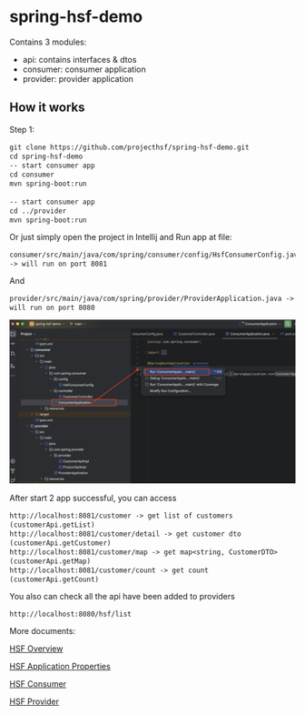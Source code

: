 # spring-hsf-demo

Contains 3 modules: 

- api: contains interfaces & dtos
- consumer: consumer application
- provider: provider application

## How it works

Step 1:

```
git clone https://github.com/projecthsf/spring-hsf-demo.git
cd spring-hsf-demo
-- start consumer app
cd consumer
mvn spring-boot:run

-- start consumer app
cd ../provider
mvn spring-boot:run
```
Or just simply open the project in Intellij and Run app at file:
```
consumer/src/main/java/com/spring/consumer/config/HsfConsumerConfig.java -> will run on port 8081
```
And 
```
provider/src/main/java/com/spring/provider/ProviderApplication.java -> will run on port 8080
```

![Alt text](https://github.com/projecthsf/spring-hsf-demo/blob/main/docs/intellij-run-java-app.png "How to run java app")

After start 2 app successful, you can access 
```
http://localhost:8081/customer -> get list of customers (customerApi.getList) 
http://localhost:8081/customer/detail -> get customer dto (customerApi.getCustomer)
http://localhost:8081/customer/map -> get map<string, CustomerDTO> (customerApi.getMap)
http://localhost:8081/customer/count -> get count (customerApi.getCount)
```

You also can check all the api have been added to providers
```
http://localhost:8080/hsf/list
```


More documents:

[HSF Overview](https://github.com/projecthsf/spring-hsf/blob/main/docs/overview.md)

[HSF Application Properties](https://github.com/projecthsf/spring-hsf/blob/main/docs/properties.md)

[HSF Consumer](https://github.com/projecthsf/spring-hsf/blob/main/docs/consumer.md)

[HSF Provider](https://github.com/projecthsf/spring-hsf/blob/main/docs/provider.md)


